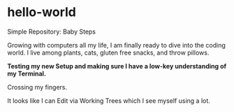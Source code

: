# hello-world
Simple Repository: Baby Steps

Growing with computers all my life, I am finally ready to dive into the coding world. I live among plants, cats, gluten free snacks, and throw pillows. 

<b> Testing my new Setup and making sure I have a low-key understanding of my Terminal. </b>

Crossing my fingers.

It looks like I can Edit via Working Trees which I see myself using a lot.